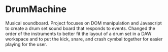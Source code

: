 # DrumMachine
Musical soundboard.
Project focuses on DOM manipulation and Javascript to create a drum set sound board that responds to events. Changed the order of the instruments to better fit the layout of a drum set in a DAW workspace and to put the kick, snare, and crash cymbal together for easier playing for the user.
